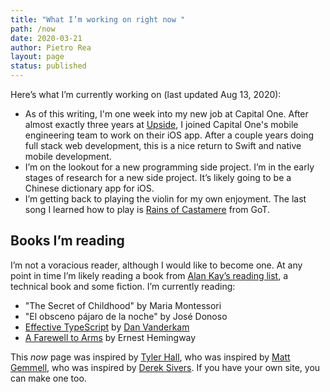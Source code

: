 ```yaml
---
title: "What I’m working on right now "
path: /now
date: 2020-03-21
author: Pietro Rea
layout: page
status: published
---
```


Here’s what I’m currently working on (last updated Aug 13, 2020):

- As of this writing, I'm one week into my new job at Capital One. After almost exactly three years at [Upside](https://upside.com), I joined Capital One's mobile engineering team to work on their iOS app. After a couple years doing full stack web development, this is a nice return to Swift and native mobile development. 
- I’m on the lookout for a new programming side project. I’m in the early stages of research for a new side project. It’s likely going to be a Chinese dictionary app for iOS.
- I’m getting back to playing the violin for my own enjoyment. The last song I learned how to play is [Rains of Castamere](https://www.musicnotes.com/sheetmusic/mtd.asp?ppn=MN0188250) from GoT.

## Books I’m reading

I’m not a voracious reader, although I would like to become one. At any point in time I’m likely reading a book from [Alan Kay’s reading list](http://www.squeakland.org/resources/books/readingList.jsp), a technical book  and some fiction. I’m currently reading:

- "The Secret of Childhood" by Maria Montessori
- "El obsceno pájaro de la noche" by José Donoso
- [Effective TypeScript](https://www.oreilly.com/library/view/effective-typescript/9781492053736/) by [Dan Vanderkam](https://www.danvk.org/)
- [A Farewell to Arms](https://en.wikipedia.org/wiki/A_Farewell_to_Arms) by Ernest Hemingway

This _now_ page was inspired by [Tyler Hall](https://tyler.io), who was inspired by [Matt Gemmell](https://mattgemmell.com/now/), who was inspired by [Derek Sivers](https://sivers.org/nowff). If you have your own site, you can make one too.